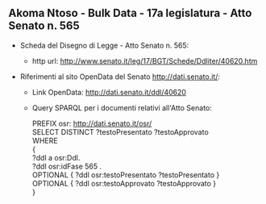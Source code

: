 ## Akoma Ntoso - Bulk Data - 17a legislatura - Atto Senato n. 565 ##

* Scheda del Disegno di Legge - Atto Senato n. 565:
	* http url: http://www.senato.it/leg/17/BGT/Schede/Ddliter/40620.htm

* Riferimenti al sito OpenData del Senato http://dati.senato.it/:
	* Link OpenData: http://dati.senato.it/ddl/40620
	* Query SPARQL per i documenti relativi all'Atto Senato:

        PREFIX osr: <http://dati.senato.it/osr/>  
		SELECT DISTINCT ?testoPresentato ?testoApprovato  
		WHERE  
		{  
		    ?ddl a osr:Ddl.  
		    ?ddl osr:idFase 565 .  
		    OPTIONAL { ?ddl osr:testoPresentato ?testoPresentato }  
		    OPTIONAL { ?ddl osr:testoApprovato ?testoApprovato }  
		}
		
